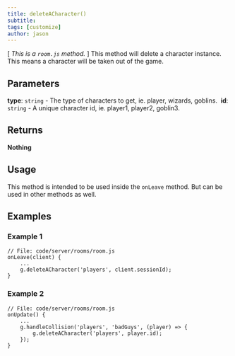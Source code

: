 ```yaml
---
title: deleteACharacter()
subtitle:
tags: [customize]
author: jason
---
```

[ *This is a `room.js` method.*  ] This method will delete a character instance. This means a character will be taken out of the game.

## Parameters
**type**: `string` - The type of characters to get, ie. player, wizards, goblins.
​
**id**: `string` - A unique character id, ie. player1, player2, goblin3.
​
## Returns
**Nothing**
​
## Usage
This method is intended to be used inside the `onLeave` method. But can be used in other methods as well.
​
## Examples
### Example 1
```
// File: code/server/rooms/room.js
onLeave(client) {
	...
	g.deleteACharacter('players', client.sessionId);
}
```
### Example 2
```
// File: code/server/rooms/room.js
onUpdate() {
	...
	g.handleCollision('players', 'badGuys', (player) => {
		g.deleteACharacter('players', player.id);
	});
}
```
